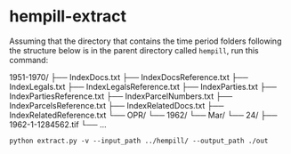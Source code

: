 # hempill-extract


Assuming that the directory that contains the time period folders following
the structure below is in the parent directory called `hempill`, run this 
command:

1951-1970/
├── IndexDocs.txt
├── IndexDocsReference.txt
├── IndexLegals.txt
├── IndexLegalsReference.txt
├── IndexParties.txt
├── IndexPartiesReference.txt
├── IndexParcelNumbers.txt
├── IndexParcelsReference.txt
├── IndexRelatedDocs.txt
├── IndexRelatedReference.txt
└── OPR/
    └── 1962/
        └── Mar/
            └── 24/
                ├── 1962-1-1284562.tif
                └── ...


```python extract.py -v --input_path ../hempill/ --output_path ./out```
